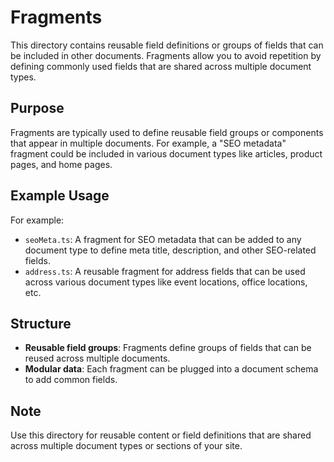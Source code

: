 # Fragments

This directory contains reusable field definitions or groups of fields that can be included in other documents. Fragments allow you to avoid repetition by defining commonly used fields that are shared across multiple document types.

## Purpose
Fragments are typically used to define reusable field groups or components that appear in multiple documents. For example, a "SEO metadata" fragment could be included in various document types like articles, product pages, and home pages.

## Example Usage
For example:
- `seoMeta.ts`: A fragment for SEO metadata that can be added to any document type to define meta title, description, and other SEO-related fields.
- `address.ts`: A reusable fragment for address fields that can be used across various document types like event locations, office locations, etc.

## Structure
- **Reusable field groups**: Fragments define groups of fields that can be reused across multiple documents.
- **Modular data**: Each fragment can be plugged into a document schema to add common fields.

## Note
Use this directory for reusable content or field definitions that are shared across multiple document types or sections of your site.
